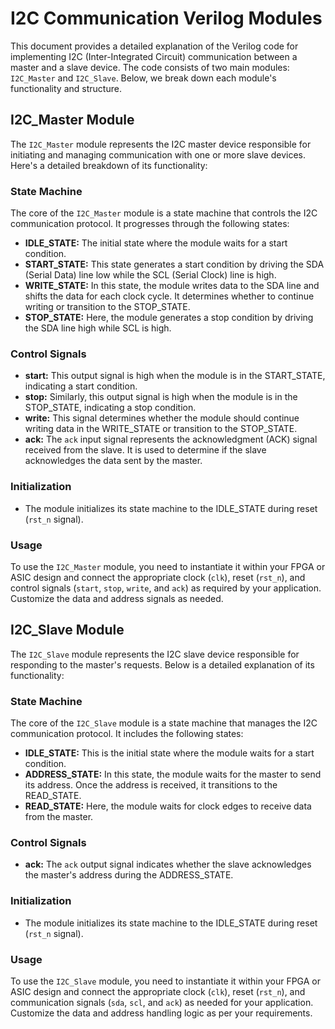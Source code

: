 # I2C Communication Verilog Modules

This document provides a detailed explanation of the Verilog code for implementing I2C (Inter-Integrated Circuit) communication between a master and a slave device. The code consists of two main modules: `I2C_Master` and `I2C_Slave`. Below, we break down each module's functionality and structure.

## I2C_Master Module

The `I2C_Master` module represents the I2C master device responsible for initiating and managing communication with one or more slave devices. Here's a detailed breakdown of its functionality:

### State Machine

The core of the `I2C_Master` module is a state machine that controls the I2C communication protocol. It progresses through the following states:

- **IDLE_STATE:** The initial state where the module waits for a start condition.
- **START_STATE:** This state generates a start condition by driving the SDA (Serial Data) line low while the SCL (Serial Clock) line is high.
- **WRITE_STATE:** In this state, the module writes data to the SDA line and shifts the data for each clock cycle. It determines whether to continue writing or transition to the STOP_STATE.
- **STOP_STATE:** Here, the module generates a stop condition by driving the SDA line high while SCL is high.

### Control Signals

- **start:** This output signal is high when the module is in the START_STATE, indicating a start condition.
- **stop:** Similarly, this output signal is high when the module is in the STOP_STATE, indicating a stop condition.
- **write:** This signal determines whether the module should continue writing data in the WRITE_STATE or transition to the STOP_STATE.
- **ack:** The `ack` input signal represents the acknowledgment (ACK) signal received from the slave. It is used to determine if the slave acknowledges the data sent by the master.

### Initialization

- The module initializes its state machine to the IDLE_STATE during reset (`rst_n` signal).

### Usage

To use the `I2C_Master` module, you need to instantiate it within your FPGA or ASIC design and connect the appropriate clock (`clk`), reset (`rst_n`), and control signals (`start`, `stop`, `write`, and `ack`) as required by your application. Customize the data and address signals as needed.

## I2C_Slave Module

The `I2C_Slave` module represents the I2C slave device responsible for responding to the master's requests. Below is a detailed explanation of its functionality:

### State Machine

The core of the `I2C_Slave` module is a state machine that manages the I2C communication protocol. It includes the following states:

- **IDLE_STATE:** This is the initial state where the module waits for a start condition.
- **ADDRESS_STATE:** In this state, the module waits for the master to send its address. Once the address is received, it transitions to the READ_STATE.
- **READ_STATE:** Here, the module waits for clock edges to receive data from the master.

### Control Signals

- **ack:** The `ack` output signal indicates whether the slave acknowledges the master's address during the ADDRESS_STATE.

### Initialization

- The module initializes its state machine to the IDLE_STATE during reset (`rst_n` signal).

### Usage

To use the `I2C_Slave` module, you need to instantiate it within your FPGA or ASIC design and connect the appropriate clock (`clk`), reset (`rst_n`), and communication signals (`sda`, `scl`, and `ack`) as needed for your application. Customize the data and address handling logic as per your requirements.

